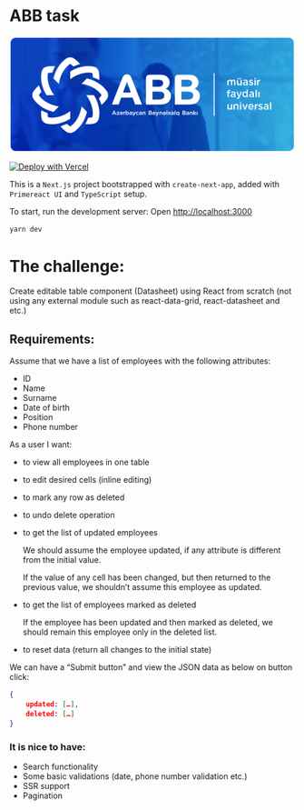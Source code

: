 # ABB task

![logo](./public/abb-logo.png)

[![Deploy with Vercel](https://vercel.com/button)](https://vercel.com/import/git?s=https://github.com/sozonome/nextarter-chakra) 

This is a `Next.js` project bootstrapped with `create-next-app`, added with `Primereact UI` and `TypeScript` setup. 

To start, run the development server: Open [http://localhost:3000](http://localhost:3000)

```bash
yarn dev
```

# The challenge:

Create editable table component (Datasheet) using React from scratch (not using any external module such as react-data-grid, react-datasheet and etc.)

## Requirements:

Assume that we have a list of employees with the following attributes:

- ID
- Name
- Surname
- Date of birth
- Position
- Phone number

As a user I want:

- to view all employees in one table
- to edit desired cells (inline editing)
- to mark any row as deleted
- to undo delete operation
- to get the list of updated employees

  We should assume the employee updated, if any attribute is different from the initial value.

  If the value of any cell has been changed, but then returned to the previous value, we shouldn’t assume this employee as updated.

- to get the list of employees marked as deleted

  If the employee has been updated and then marked as deleted, we should remain this employee only in the deleted list.
  
- to reset data (return all changes to the initial state)

We can have a “Submit button” and view the JSON data as below on button click:

```json
{
	updated: […],
	deleted: […]
}
```

### It is nice to have:

- Search functionality
- Some basic validations (date, phone number validation etc.)
- SSR support
- Pagination
